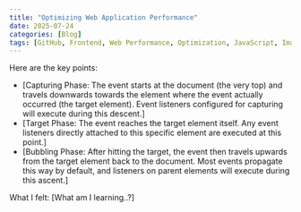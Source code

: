 ```yaml
---
title: "Optimizing Web Application Performance"
date: 2025-07-24
categories: [Blog]
tags: [GitHub, Frontend, Web Performance, Optimization, JavaScript, Images, Caching]
---
```


Here are the key points:

* [Capturing Phase: The event starts at the document (the very top) and travels downwards towards the element where the event actually occurred (the target element). Event listeners configured for capturing will execute during this descent.]
* [Target Phase: The event reaches the target element itself. Any event listeners directly attached to this specific element are executed at this point.]
* [Bubbling Phase: After hitting the target, the event then travels upwards from the target element back to the document. Most events propagate this way by default, and listeners on parent elements will execute during this ascent.]

What I felt:
[What am I learning..?]
